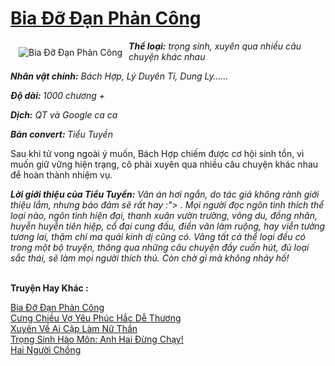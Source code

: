 <a href="https://utruyen.com/truyen/bia-do-dan-phan-cong/15622/" title="Bia Đỡ Đạn Phản Công"><h1>Bia Đỡ Đạn Phản Công</h1></a><div style="display:table"><img align="right" style="float: left; padding: 10px;" src="https://utruyen.com/images/story/200x260/bia-do-dan-phan-cong.jpg" alt="Bia Đỡ Đạn Phản Công"><b><i>Thể loại:</i></b><i> trọng sinh, xuyên qua nhiều câu chuyện khác nhau</i><p></p><i></i><b><i>Nhân vật chính:</i></b><i> Bách Hợp, Lý Duyên Tỉ, Dung Ly……</i><p></p><b><i>Độ dài: </i></b><i>1000 chương +</i><p></p><i></i><b><i>Dịch:</i></b><i> QT và Google ca ca</i><p></p><i></i><b><i>Bản convert: </i></b><i>Tiểu Tuyền<p></p></i><p></p>Sau khi tử vong ngoài ý muốn, Bách Hợp chiếm được cơ hội sinh tồn, vì muốn giữ vững hiện trạng, cô phải xuyên qua nhiều câu chuyện khác nhau để hoàn thành nhiệm vụ.<p></p><em><b>Lời giới thiệu của Tiểu Tuyền:</b> Văn án hơi ngắn, do tác giả không rành giới thiệu lắm, nhưng bảo đảm sẽ rất hay :"> . Mọi người đọc ngôn tình thích thể loại nào, ngôn tình hiện đại, thanh xuân vườn trường, võng du, đồng nhân, huyễn huyễn tiên hiệp, cổ đại cung đấu, điền văn làm ruộng, hay viễn tưởng tương lai, thậm chí ma quái kinh dị cũng có. Vâng tất cả thể loại đều có trong một bộ truyện, thông qua những câu chuyện đầy cuốn hút, đủ loại sắc thái, sẽ làm mọi người thích thú. Còn chờ gì mà không nhảy hố!</em></div><p><br><b>Truyện Hay Khác :</b></p><a href="https://utruyen.com/truyen/bia-do-dan-phan-cong/15622/" alt="Bia Đỡ Đạn Phản Công">Bia Đỡ Đạn Phản Công</a><br/><a href="https://utruyen.com/truyen/cung-chieu-vo-yeu-phuc-hac-de-thuong/15138/" alt="Cưng Chiều Vợ Yêu Phúc Hắc Dễ Thương">Cưng Chiều Vợ Yêu Phúc Hắc Dễ Thương</a><br/><a href="https://github.com/quanluxury/ngontinh_top100/tree/master/truyenhay/19539" alt="Xuyên Về Ai Cập Làm Nữ Thần">Xuyên Về Ai Cập Làm Nữ Thần</a><br/><a href="https://github.com/quanluxury/ngontinh_top100/tree/master/truyenhay/19527" alt="Trọng Sinh Hào Môn: Anh Hai Đừng Chạy!">Trọng Sinh Hào Môn: Anh Hai Đừng Chạy!</a><br/><a href="https://maps.google.td/url?q=https%3A%2F%2Futruyen.com%2Ftruyen%2Fhai-nguoi-chong%2F19526%2F" alt="Hai Người Chồng">Hai Người Chồng</a><br/>